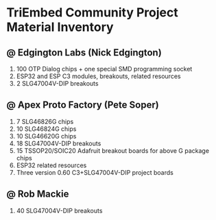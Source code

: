 # TriEmbed Community Project Material Inventory
## @ Edgington Labs (Nick Edgington)
1. 100 OTP Dialog chips + one special SMD programming socket
2. ESP32 and ESP C3 modules, breakouts, related resources
3. 2 SLG47004V-DIP breakouts
## @ Apex Proto Factory (Pete Soper)
1. 7 SLG46826G chips
2. 10 SLG46824G chips
3. 10 SLG46620G chips
4. 18 SLG47004V-DIP breakouts
5. 15 TSSOP20/SOIC20 Adafruit breakout boards for above G package chips
6. ESP32 related resources
7. Three version 0.60 C3+SLG47004V-DIP project boards
## @ Rob Mackie
1. 40 SLG47004V-DIP breakouts
